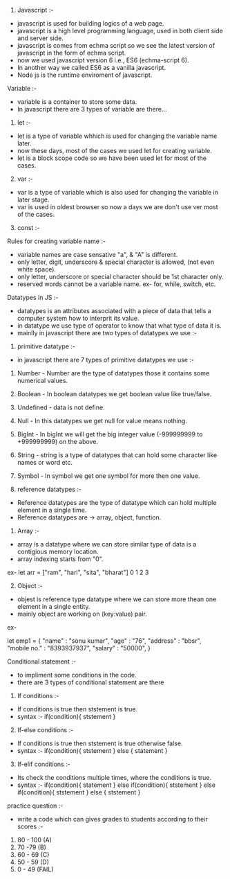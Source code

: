1. Javascript :-

- javascript is used for building logics of a web page.
- javascript is a high level programming language, used in both client side and server side.
- javascript is comes from echma script so we see the latest version of javascript in the form of echma script.
- now we used javascript version 6 i.e., ES6 (echma-script 6).
- In another way we called ES6 as a vanilla javascript.
- Node js is the runtime enviroment of javascript.

Variable :-

- variable is a container to store some data.
- In javascript there are 3 types of variable are there...

1. let :-

- let is a type of variable whhich is used for changing the variable name later.
- now these days, most of the cases we used let for creating variable.
- let is a block scope code so we have been used let for most of the cases.

2. var :-

- var is a type of variable which is also used for changing the variable in later stage.
- var is used in oldest browser so now a days we are don't use ver most of the cases.

3. const :-

Rules for creating variable name :-

- variable names are case sensative "a", & "A" is different.
- only letter, digit, underscore & special character is allowed, (not even white space).
- only letter, underscore or special character should be 1st character only.
- reserved words cannot be a variable name. ex- for, while, switch, etc.

Datatypes in JS :-

- datatypes is an attributes associated with a piece of data that tells a computer system how to interprit  its value.
- in datatype we use type of operator to know that what type of data it is.
- mainlly in javascript there are two types of datatypes we use :-

1. primitive datatype :-
 
- in javascript there are 7 types of primitive datatypes we use :-
1. Number - Number are the type of datatypes those it contains some numerical values.
2. Boolean - In boolean datatypes we get boolean value like true/false.
3. Undefined - data is not define.
4. Null - In this datatypes we get null for value means nothing.
5. BigInt - In bigInt we will get the big integer value (-999999999 to +999999999) on the above.
6. String - string is a type of datatypes that can hold some character like names or word etc.
7. Symbol - In symbol we get one symbol for more then one value.

2. reference  datatypes :-

- Reference datatypes are the type of datatype which can hold multiple element in a single time.
- Reference datatypes are -> array, object, function.

1. Array :-

- array is a datatype where we can store similar type of data is a contigious memory location.
- array indexing starts from "0".

ex- let arr = ["ram", "hari", "sita", "bharat"]
                 0       1       2        3    

2. Object :-

- objest is reference type datatype where we can store more thean one element in a single entity.
- mainly object are working on (key:value) pair.

ex-

let emp1 = {
    "name" : "sonu kumar",
    "age" : "76",
    "address" : "bbsr",
    "mobile no." : "8393937937",
    "salary" : "50000",
}

Conditional statement :-

- to impliment some conditions in the code.
- there are 3 types of conditional statement are there
1. If conditions :-

- If conditions is true then ststement is true.
- syntax :-
if(condition){
    ststement
}

2. If-else conditions :-

- If conditions is true then ststement is true otherwise false.
- syntax :-
if(condition){
    ststement
} else {
    statement
}

3. If-elif conditions :-

- Its check the conditions multiple times, where the conditions is true.
- syntax :-
if(condition){
    statement
} else if(condition){
    ststement
} else if(condition){
    ststement
} else {
    ststement
}

practice question :-

- write a code which can gives grades to students according to their scores :-
1. 80 - 100 (A)
2. 70 -79 (B)
3. 60 - 69 (C)
4. 50 - 59 (D)
5. 0 - 49 (FAIL)
